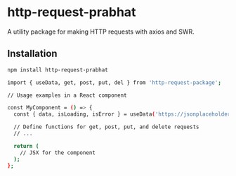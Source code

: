 # http-request-prabhat

A utility package for making HTTP requests with axios and SWR.

## Installation

```sh
npm install http-request-prabhat

import { useData, get, post, put, del } from 'http-request-package';

// Usage examples in a React component

const MyComponent = () => {
  const { data, isLoading, isError } = useData('https://jsonplaceholder.typicode.com/posts/1');

  // Define functions for get, post, put, and delete requests
  // ...

  return (
    // JSX for the component
  );
};


